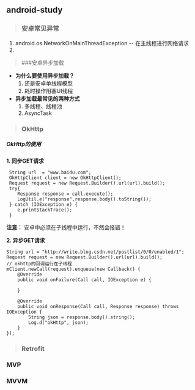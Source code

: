 ## android-study
>### 安卓常见异常 ###

1. android.os.NetworkOnMainThreadException -- 在主线程进行网络请求
2. 
>###安卓异步加载


- **为什么要使用异步加载？**
	1. 还是安卓单线程模型
	2. 耗时操作阻塞UI线程
- **异步加载最常见的两种方式**
	1. 多线程、线程池
	2. AsyncTask
>### OkHttp

##### OkHttp的使用
**1. 同步GET请求**

     String url  = "www.baidu.com";
     OkHttpClient client = new OkHttpClient();
     Request request = new Request.Builder().url(url).build();
     try{
        Response response = call.execute();
        LogUtil.e("response",response.body().toString());
     } catch (IOException e) {
        e.printStackTrace();
     }
**注意：** 安卓中必须在子线程中运行，不然会报错！

**2. 异步GET请求**

    String url = "http://write.blog.csdn.net/postlist/0/0/enabled/1";
    Request request = new Request.Builder().url(url).build();
    // okhttp的回调运行在子线程
    mClient.newCall(request).enqueue(new Callback() {
    	@Override
    	public void onFailure(Call call, IOException e) {
    
    	}
    
    	@Override
    	public void onResponse(Call call, Response response) throws IOException {
    		String json = response.body().string();
    		Log.d("okHttp", json);
    	}
    });

>### Retrofit

### MVP

### MVVM
